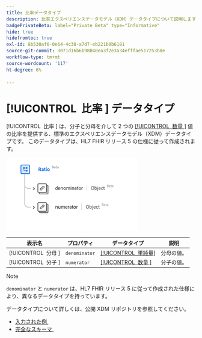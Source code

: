 ```yaml
---
title: 比率データタイプ
description: 比率エクスペリエンスデータモデル（XDM）データタイプについて説明します。
badgePrivateBeta: label="Private Beta" type="Informative"
hide: true
hidefromtoc: true
exl-id: 8b530af6-0e64-4c30-a7d7-eb221b0b6181
source-git-commit: 3071d16b6b98040ea3f2e3a34efffae517253b8e
workflow-type: tm+mt
source-wordcount: '117'
ht-degree: 6%

---
```


# [!UICONTROL &#x200B; 比率 &#x200B;] データタイプ

[!UICONTROL &#x200B; 比率 &#x200B;] は、分子と分母を介して 2 つの [[!UICONTROL &#x200B; 数量 &#x200B;]](../data-types/quantity.md) 値の比率を提供する、標準のエクスペリエンスデータモデル（XDM）データタイプです。 このデータタイプは、HL7 FHIR リリース 5 の仕様に従って作成されます。

![&#x200B; 比率データタイプ構造 &#x200B;](../../../images/healthcare/data-types/ratio.png)

| 表示名 | プロパティ | データタイプ | 説明 |
| --- | --- | --- | --- |
| [!UICONTROL &#x200B; 分母 &#x200B;] | `denominator` | [[!UICONTROL &#x200B; 単純量 &#x200B;]](../data-types/simple-quantity.md) | 分母の値。 |
| [!UICONTROL &#x200B; 分子 &#x200B;] | `numerator` | [[!UICONTROL &#x200B; 数量 &#x200B;]](../data-types/quantity.md) | 分子の値。 |

>[!NOTE]
>
> `denominator` と `numerator` は、HL7 FHIR リリース 5 に従って作成された仕様により、異なるデータタイプを持っています。

データタイプについて詳しくは、公開 XDM リポジトリを参照してください。

* [&#x200B; 入力された例 &#x200B;](https://github.com/adobe/xdm/blob/master/extensions/industry/healthcare/fhir/datatypes/ratio.example.1.json)
* [&#x200B; 完全なスキーマ &#x200B;](https://github.com/adobe/xdm/blob/master/extensions/industry/healthcare/fhir/datatypes/ratio.schema.json)
